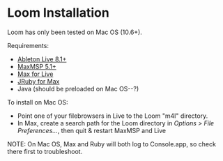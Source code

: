 # Loom Installation

Loom has only been tested on Mac OS (10.6+).

Requirements:

* [Ableton Live 8.1+](http://www.ableton.com/live-8)
* [MaxMSP 5.1+](http://cycling74.com/products/max/)
* [Max for Live](http://www.ableton.com/maxforlive)
* [JRuby for Max](https://github.com/adamjmurray/jruby_for_max)
* Java (should be preloaded on Mac OS--?)

To install on Mac OS:

* Point one of your filebrowsers in Live to the Loom "m4l" directory.
* In Max, create a search path for the Loom directory in *Options > File Preferences...*, then quit & restart MaxMSP and Live

NOTE: On Mac OS, Max and Ruby will both log to Console.app, so check there first to troubleshoot.
